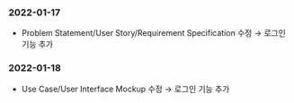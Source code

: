 ### 2022-01-17
* Problem Statement/User Story/Requirement Specification 수정 → 로그인 기능 추가
### 2022-01-18
* Use Case/User Interface Mockup 수정 → 로그인 기능 추가
